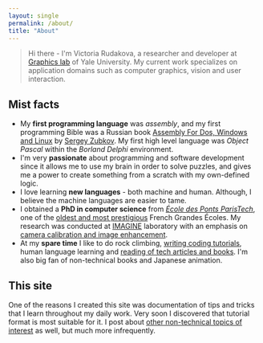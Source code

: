 ```yaml
---
layout: single
permalink: /about/
title: "About"
---
```


> Hi there - I'm Victoria Rudakova, a researcher and developer at [Graphics lab](http://graphics.cs.yale.edu/site/) of Yale University. My current work specializes on application domains such as computer graphics, vision and user interaction. 

## Mist facts

* My **first programming language** was *assembly*, and my first programming Bible was a Russian book [Assembly For Dos, Windows and Linux](http://a.co/hNwBceL) by [Sergey Zubkov](http://cubbi.com/). My first high level language was *Object Pascal* within the *Borland Delphi* environment.
* I'm very **passionate** about programming and software development since it allows me to use my brain in order to solve puzzles, and gives me a power to create something from a scratch with my own-defined logic. 
* I love learning **new languages** - both machine and human. Although, I believe the machine languages are easier to tame.
* I obtained a **PhD in computer science** from [*École des Ponts ParisTech*](http://en.enpc.fr/en), one of the [oldest and most prestigious](https://en.wikipedia.org/wiki/%C3%89cole_des_ponts_ParisTech) French Grandes Écoles. My research was conducted at [IMAGINE](http://imagine.enpc.fr/) laboratory with an emphasis on [camera calibration and image enhancement](http://imagine.enpc.fr/~rudakovv/manuscript_main_rudakovv.pdf).
* At my **spare time** I like to do rock climbing, [writing coding tutorials](https://vicrucann.github.io/tutorials/), human language learning and [reading of tech articles and books](https://vicrucann.github.io/resources/). I'm also big fan of non-technical books and Japanese animation.

## This site

One of the reasons I created this site was documentation of tips and tricks that I learn throughout my daily work. Very soon I discovered that tutorial format is most suitable for it. I post about [other non-technical topics of interest](https://vicrucann.github.io/posts/) as well, but much more infrequently.
